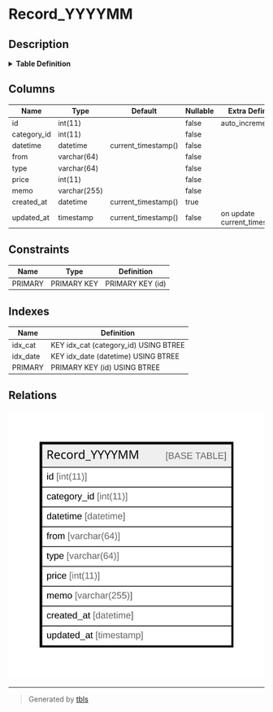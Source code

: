# Record_YYYYMM

## Description

<details>
<summary><strong>Table Definition</strong></summary>

```sql
CREATE TABLE `Record_YYYYMM` (
  `id` int(11) NOT NULL AUTO_INCREMENT,
  `category_id` int(11) NOT NULL,
  `datetime` datetime NOT NULL DEFAULT current_timestamp(),
  `from` varchar(64) NOT NULL,
  `type` varchar(64) NOT NULL,
  `price` int(11) NOT NULL,
  `memo` varchar(255) NOT NULL,
  `created_at` datetime DEFAULT current_timestamp(),
  `updated_at` timestamp NOT NULL DEFAULT current_timestamp() ON UPDATE current_timestamp(),
  PRIMARY KEY (`id`),
  KEY `idx_cat` (`category_id`),
  KEY `idx_date` (`datetime`)
) ENGINE=InnoDB DEFAULT CHARSET=utf8mb4 COLLATE=utf8mb4_general_ci
```

</details>

## Columns

| Name | Type | Default | Nullable | Extra Definition | Children | Parents | Comment |
| ---- | ---- | ------- | -------- | ---------------- | -------- | ------- | ------- |
| id | int(11) |  | false | auto_increment |  |  |  |
| category_id | int(11) |  | false |  |  |  |  |
| datetime | datetime | current_timestamp() | false |  |  |  |  |
| from | varchar(64) |  | false |  |  |  |  |
| type | varchar(64) |  | false |  |  |  |  |
| price | int(11) |  | false |  |  |  |  |
| memo | varchar(255) |  | false |  |  |  |  |
| created_at | datetime | current_timestamp() | true |  |  |  |  |
| updated_at | timestamp | current_timestamp() | false | on update current_timestamp() |  |  |  |

## Constraints

| Name | Type | Definition |
| ---- | ---- | ---------- |
| PRIMARY | PRIMARY KEY | PRIMARY KEY (id) |

## Indexes

| Name | Definition |
| ---- | ---------- |
| idx_cat | KEY idx_cat (category_id) USING BTREE |
| idx_date | KEY idx_date (datetime) USING BTREE |
| PRIMARY | PRIMARY KEY (id) USING BTREE |

## Relations

![er](Record_YYYYMM.svg)

---

> Generated by [tbls](https://github.com/k1LoW/tbls)
